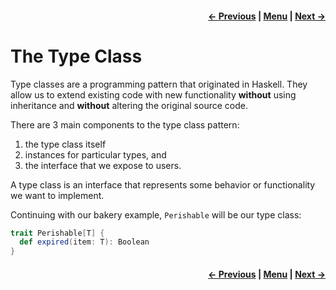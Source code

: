 <h4 align="right">
    <a href="lesson2_1_polymorphism.md">← Previous</a> |
    <a href="../../../../README.md">Menu</a> |
    <a href="lesson2_3_instances.md">Next →</a>
</h4>

<h1>The Type Class</h1>

Type classes are a programming pattern that originated in Haskell. They allow us to extend existing code with new 
functionality **without** using inheritance and **without** altering the original source code.

There are 3 main components to the type class pattern: 

  1. the type class itself
  2. instances for particular types, and 
  3. the interface that we expose to users.

A type class is an interface that represents some behavior or functionality we want to implement. 

Continuing with our bakery example, `Perishable` will be our type class:

```scala
trait Perishable[T] {
  def expired(item: T): Boolean
}
```

<h4 align="right">
    <a href="lesson2_1_polymorphism.md">← Previous</a> |
    <a href="../../../../README.md">Menu</a> |
    <a href="lesson2_3_instances.md">Next →</a>
</h4>